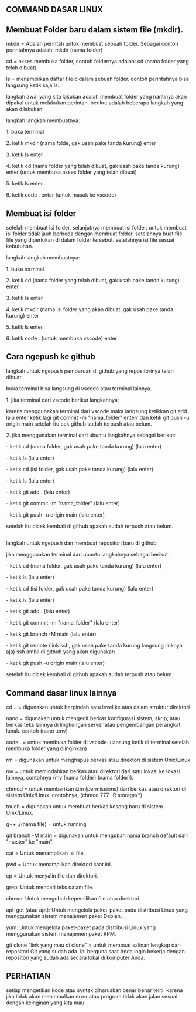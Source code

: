 ## COMMAND DASAR LINUX

## Membuat Folder baru dalam sistem file (mkdir).
mkdir = Adalah perintah untuk membuat sebuah folder. Sebagai contoh perintahnya adalah: mkdir (nama folder)
<p>cd    = akses membuka folder, contoh foldernya adalah: cd (nama folder yang telah dibuat)</p>
<p>ls    = menampilkan daftar file didalam sebuah folder. contoh perintahnya bisa langsung ketik saja ls.</p>

langkah awal yang kita lakukan adalah membuat folder yang nantinya akan dipakai untuk melakukan perintah. berikut adalah beberapa langkah yang akan dilakukan

<p>langkah langkah membuatnya:</p>
<p>1. buka terminal</p>
<p>2. ketik mkdir (nama folde, gak usah pake tanda kurung) enter</p>
<p>3. ketik ls enter</p>
<p>4. ketik cd (nama folder yang telah dibuat, gak usah pake tanda kurung) enter (untuk membuka akses folder yang telah dibuat)</p>
<p>5. ketik ls enter</p>
<p>6. ketik code . enter (untuk masuk ke vscode)</p>

## Membuat isi folder
setelah membuat isi folder, selanjutnya membuat isi folder. untuk membuat isi folder tidak jauh berbeda dengan membuat folder. setelahnya buat file file yang diperlukan di dalam folder tersebut. setelahnya isi file sesuai kebutuhan. 
<p>langkah langkah membuatnya:</p>
<p>1. buka terminal</p>
<p>2. ketik cd (nama folder yang telah dibuat, gak usah pake tanda kurung) enter</p>
<p>3. ketik ls enter</p>
<p>4. ketik mkdir (nama isi folder yang akan dibuat, gak usah pake tanda kurung) enter</p>
<p>5. ketik ls enter</p>
<p>6. ketik code . (untuk membuka vscode) enter</p>

## Cara ngepush ke github
langkah untuk ngepush pembaruan di github yang repositorinya telah dibuat:
<p>buka terminal bisa langsung di vscode atau terminal lainnya.</p>
<p> 1. jika terminal dari vscode berikut langkahnya:</p>
<p> karena menggunakan terminal dari vscode maka langsung ketikkan git add . lalu enter ketik lagi git commit -m "nama_folder" enterr dan ketik git push -u origin main  setelah itu cek github sudah terpush atau belum.</p>
<p> 2. jika menggunakan terminal dari ubuntu langkahnya sebagai berikut:</p>
<p> - ketik cd (nama folder, gak usah pake tanda kurung) (lalu enter)</p>
<p> - ketik ls (lalu enter)</p>
<p> - ketik cd (isi folder, gak usah pake tanda kurung) (lalu enter)</p>
<p> - ketik ls (lalu enter)</p>
<p> - ketik git add . (lalu enter)</p>
<p> - ketik git commit -m "nama_folder" (lalu enter)</p>
<p> - ketik git push -u origin main (lalu enter)</p>
<p>setelah itu dicek kembali di github apakah sudah terpush atau belum.</p>

## 
<p>langkah untuk ngepush dan membuat repositori baru di github</p>
<p>jika menggunakan terminal dari ubuntu langkahnya sebagai berikut:</p>
<p> - ketik cd (nama folder, gak usah pake tanda kurung) (lalu enter)</p>
<p> - ketik ls (lalu enter)</p>
<p> - ketik cd (isi folder, gak usah pake tanda kurung) (lalu enter)</p>
<p> - ketik ls (lalu enter)</p>
<p> - ketik git add . (lalu enter)</p>
<p> - ketik git commit -m "nama_folder" (lalu enter)</p>
<p> - ketik git branch -M main  (lalu enter)</p>
<p> - ketik git remote (link ssh, gak usah pake tanda kurung langsung linknya aja) ssh ambil di github yang akan digunakan</p>
<p> - ketik git push -u origin main (lalu enter)</p>
<p>setelah itu dicek kembali di github apakah sudah terpush atau belum.</p>



## Command dasar linux lainnya
cd .. =  digunakan untuk berpindah satu level ke atas dalam struktur direktori
<p>nano  = digunakan untuk mengedit berkas konfigurasi sistem, skrip, atau berkas teks lainnya di lingkungan server atau pengembangan perangkat lunak. contoh (nano .env)</p> 
<p>code . = untuk membuka folder di vscode. (lansung ketik di terminal setelah membuka folder yang diinginkan)</p>
<p>rm    = digunakan untuk menghapus berkas atau direktori di sistem Unix/Linux</p>
<p>mv    = untuk memindahkan berkas atau direktori dari satu lokasi ke lokasi lainnya, contohnya (mv (nama folder) (nama folder)).</p>
<p>chmod = untuk memberikan izin (permissions) dari berkas atau direktori di sistem Unix/Linux. contohnya, (chmod 777 -R storage/*)</p>
<p>touch = digunakan untuk membuat berkas kosong baru di sistem Unix/Linux.</p>
<p>g++ ./(nama file) = untuk running </p>
<p>git branch -M main = digunakan untuk mengubah nama branch default dari "master" ke "main".</p>
<p>cat  = Untuk menampilkan isi file.</p>
<p>pwd  = Untuk menampilkan direktori saat ini.</p>
<p>cp  =  Untuk menyalin file dan direktori.</p>
<p>grep: Untuk mencari teks dalam file.</p>
<p>chown: Untuk mengubah kepemilikan file atau direktori.</p>
<p>apt-get (atau apt): Untuk mengelola paket-paket pada distribusi Linux yang menggunakan sistem manajemen paket Debian.</p>
<p>yum: Untuk mengelola paket-paket pada distribusi Linux yang menggunakan sistem manajemen paket RPM.</p>
<p>git clone "link yang mau di clone"  = untuk membuat salinan lengkap dari repositori Git yang sudah ada. Ini berguna saat Anda ingin bekerja dengan repositori yang sudah ada secara lokal di komputer Anda.</p>


## PERHATIAN
setiap mengetikan kode atau syntax diharuskan benar benar teliti. karena jika tidak akan menimbulkan error atau program tidak akan jalan sesuai dengan keinginan yang kita mau.